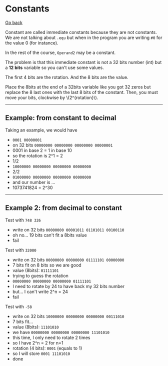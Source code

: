 # Constants

[Go back](..)

Constant are called immediate constants because they
are not constants. We are not talking about
``.equ`` but when in the program you are writing
``#0`` for the value 0 (for instance).

In the rest of the course, ``Operand2`` may be a constant.

The problem is that this immediate constant is not a 32 bits
number (int) but a **12 bits** variable so you can't
use some values.

The first 4 bits are the rotation. And the 8 bits
are the value.

<div>
Place the 8bits at the end of a 32bits variable
like you got 32 zeros but replace the 8 last ones
with the last 8 bits of the constant. Then, you
must move your bits, clockwise by
<span>\(2^{rotation}\)</span>.
</div>

<hr class="sr">

## Example: from constant to decimal

Taking an example, we would have

* ``0001 00000001``
* on 32 bits ``00000000 00000000 00000000 00000001``
* 0001 in base 2 = 1 in base 10
* so the rotation is 2^1 = 2
* 1/2
* ``10000000 00000000 00000000 00000000``
* 2/2
* ``01000000 00000000 00000000 00000000``
* and our number is ...
* 1073741824 = 2^30

<hr class="sl">

## Example 2: from decimal to constant

Test with ``748 326``

* write on 32 bits ``00000000 00001011 01101011 00100110``
* oh no... 19 bits can't fit a 8bits value
* fail

Test with ``32000``

* write on 32 bits ``00000000 00000000 01111101 00000000``
* 7 bits fit on 8 bits so we are good
* value (8bits): ``01111101``
* trying to guess the rotation
* ``00000000 00000000 00000000 01111101``
* I need to rotate by 24 to have back my 32 bits number
* but... I can't write 2^n = 24
* fail

Test with ``-58``

* write on 32 bits ``10000000 00000000 00000000 00111010``
* 7 bits fit...
* value (8bits): ``11101010``
* we have ``00000000 00000000 00000000 11101010``
* this time, I only need to rotate 2 times
* so I have 2^n = 2 for n=1
* rotation (4 bits): ``0001`` (equals to 1)
* so I will store ``0001 11101010``
* done